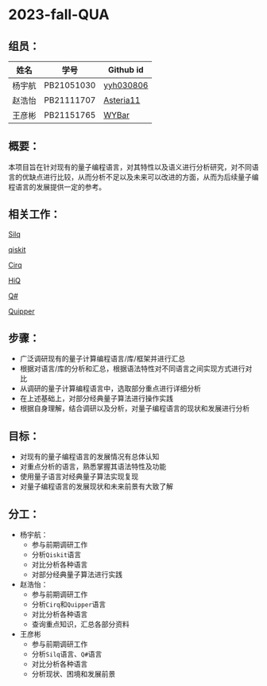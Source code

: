 # 2023-fall-QUA

## 组员：

| 姓名   | 学号       | Github id                                  |
| ------ | ---------- | ------------------------------------------ |
| 杨宇航 | PB21051030 | [yyh030806](https://github.com/odeinjul)   |
| 赵浩怡 | PB21111707 | [ Asteria11](https://github.com/Asteria11) |
| 王彦彬 | PB21151765 | [WYBar](https://github.com/WYBar)          |

## 概要：

本项目旨在针对现有的量子编程语言，对其特性以及语义进行分析研究，对不同语言的优缺点进行比较，从而分析不足以及未来可以改进的方面，从而为后续量子编程语言的发展提供一定的参考。

## 相关工作：

[Silq](https://silq.ethz.ch)

[qiskit](https://www.ibm.com/quantum/qiskit)

[Cirq](https://github.com/quantumlib/Cirq)

[HiQ](https://hiq.huaweicloud.com/home)

[Q#](https://learn.microsoft.com/zh-cn/azure/quantum/user-guide/libraries/standard/)

[Quipper](https://www.mathstat.dal.ca/~selinger/quipper/)

## 步骤：

* 广泛调研现有的量子计算编程语言/库/框架并进行汇总
* 根据对语言/库的分析和汇总，根据语法特性对不同语言之间实现方式进行对比
* 从调研的量子计算编程语言中，选取部分重点进行详细分析
* 在上述基础上，对部分经典量子算法进行操作实践
* 根据自身理解，结合调研以及分析，对量子编程语言的现状和发展进行分析

## 目标：

* 对现有的量子编程语言的发展情况有总体认知
* 对重点分析的语言，熟悉掌握其语法特性及功能
* 使用量子语言对经典量子算法实现复现
* 对量子编程语言的发展现状和未来前景有大致了解

## 分工：

* 杨宇航：
  * 参与前期调研工作
  * 分析`Qiskit`语言
  * 对比分析各种语言
  * 对部分经典量子算法进行实践
* 赵浩怡：
  * 参与前期调研工作
  * 分析`Cirq`和`Quipper`语言
  * 对比分析各种语言
  * 查询重点知识，汇总各部分资料
* 王彦彬
  * 参与前期调研工作
  * 分析`Silq`语言、`Q#`语言
  * 对比分析各种语言
  * 分析现状、困境和发展前景